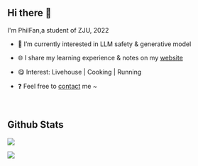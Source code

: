## Hi there 👋


I'm PhilFan,a student of ZJU, 2022

- 🌱 I’m currently interested in LLM safety & generative model

- 🌐 I share my learning experience & notes on my [website](https://www.philfan.cn)

- 😋 Interest: Livehouse | Cooking | Running

- ❓ Feel free to [contact](mailto:hw.phil.fan@gmail.com) me ~ 

<br/>  


## Github Stats  
![](https://komarev.com/ghpvc/?username=Phil-Fan&&style=flat-square)

![](https://github-readme-stats.vercel.app/api?username=Phil-Fan&show_icons=true&count_private=true&hide_border=true)



